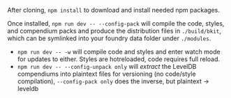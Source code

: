 After cloning, `npm install` to download and install needed npm packages.

Once installed, `npm run dev -- --config-pack` will compile the code, styles, and compendium packs and produce the distribution files in `./build/bkit`, which can be symlinked into your foundry data folder under `./modules`.
* `npm run dev -- -w` will compile code and styles and enter watch mode for updates to either. Styles are hotreloaded, code requires full reload.
* `npm run dev -- --config-unpack only` will _extract_ the LevelDB compendiums into plaintext files for versioning (no code/style compilation), `--config-pack only` does the inverse, but plaintext -> leveldb

